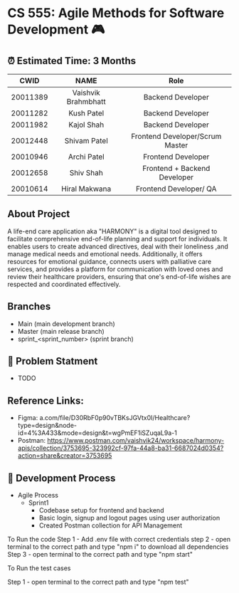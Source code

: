 # CS 555: Agile Methods for Software Development 🎮 

##  ⏰ Estimated Time: 3 Months

| CWID |                 NAME                  | Role |
|-------|:-------------------------------------:| :------: |
| 20011389     |    Vaishvik Brahmbhatt    | Backend Developer |
| 20011282     |    Kush Patel    | Backend Developer |
| 20011982     |       Kajol Shah       | Backend Developer | 
| 20012448    |       Shivam Patel       | Frontend Developer/Scrum Master |
| 20010946    |    Archi Patel    | Frontend Developer | 
| 20012658     |   Shiv Shah  | Frontend + Backend Developer | 
| 20010614    |  Hiral Makwana  |Frontend Developer/ QA |

## About Project

A life-end care application aka "HARMONY" is a digital tool designed to facilitate comprehensive end-of-life planning and support for individuals. It enables users to create advanced directives, deal with their loneliness ,and manage medical needs and emotional needs. Additionally, it offers resources for emotional guidance, connects users with palliative care services, and provides a platform for communication with loved ones and review their healthcare providers, ensuring that one's end-of-life wishes are respected and coordinated effectively.

## Branches

- Main (main development branch)
- Master (main release branch)
- sprint_<sprint_number> (sprint branch)

##  🧪 Problem Statment

- TODO

## Reference Links:
- Figma: a.com/file/D30RbF0p90vTBKsJGVtx0I/Healthcare?type=design&node-id=4%3A433&mode=design&t=wgPmEF1iSZuqaL9a-1
- Postman: https://www.postman.com/vaishvik24/workspace/harmony-apis/collection/3753695-323992cf-97fa-44a8-ba31-6687024d0354?action=share&creator=3753695 
## 🐛 Development  Process

- Agile Process
    - Sprint1
        - Codebase setup for frontend and backend
        - Basic login, signup and logout pages using user authorization
        - Created Postman collection for API Management



To Run the code 
Step 1 - Add .env file with correct credentials
step 2 - open terminal to the correct path and type "npm i" to download all dependencies
Step 3 - open terminal to the correct path and type "npm start"

To Run the test cases

Step 1 - open terminal to the correct path and type "npm test"

<!-- ## 🐛 Bugs/Issues

- TODO

## 💡 Testing

- TODO -->
